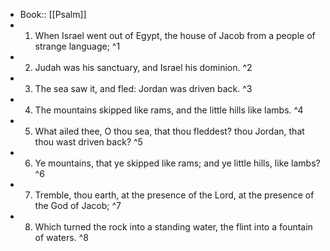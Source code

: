 - Book:: [[Psalm]]
- 1. When Israel went out of Egypt, the house of Jacob from a people of strange language; ^1
- 2. Judah was his sanctuary, and Israel his dominion. ^2
- 3. The sea saw it, and fled: Jordan was driven back. ^3
- 4. The mountains skipped like rams, and the little hills like lambs. ^4
- 5. What ailed thee, O thou sea, that thou fleddest? thou Jordan, that thou wast driven back? ^5
- 6. Ye mountains, that ye skipped like rams; and ye little hills, like lambs? ^6
- 7. Tremble, thou earth, at the presence of the Lord, at the presence of the God of Jacob; ^7
- 8. Which turned the rock into a standing water, the flint into a fountain of waters. ^8
